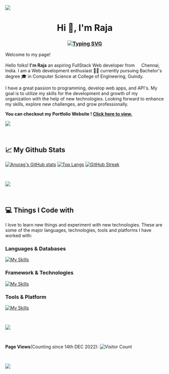 
<!-- <img src="https://github.com/MettaSurendhar/MettaSurendhar/blob/main/banner%20image/github%20banner%204.png" /> -->

![](https://i.imgur.com/waxVImv.png)

<h1 align="center">Hi 👋, I'm Raja</h1>



<h3 align="center">

[![Typing SVG](https://readme-typing-svg.herokuapp.com?color=40EDF7&lines=A+passionate+software+developer+🧑‍💻)](https://git.io/typing-svg)

</h3>

<p>Welcome to my page!</br></br> Hello folks! <b>I'm Raja</b> an aspiring FullStack Web developer from  <img src="https://cdn-icons-png.flaticon.com/512/197/197419.png" width="13"/> Chennai, India. I am a Web development enthusiast 🧑‍💻 currently pursuing Bachelor's degree 🎓 in Computer Science at College of Engineering, Guindy.

I have a great passion to programming, develop web apps, and API's. My goal is to utilize my skills for the development and growth of my organization with the help of new technologies. Looking forward to enhance my skills, explore new challenges, and grow professionally.

</p>

<b> You can checkout my Portfolio Website ! <a href="https://raja-portfolio-2025.netlify.app/">Click here to view. </a> </b>

![](https://i.imgur.com/waxVImv.png)

<br/>

<h2>📈 My Github Stats</h2>

<!-- 
[![Anurag's GitHub stats](https://github-readme-stats.vercel.app/api?username=Raja2703&show_icons=true&theme=aura&include_all_commits=true&line_height=40&hide_border=true&bg_color=000000&card_width=500px)](https://github.com/anuraghazra/github-readme-stats)
[![Top Langs](https://github-readme-stats.vercel.app/api/top-langs/?username=Raja2703&layout=compact&langs_count=8&theme=aura&bg_color=000000&card_width=500px&hide_border=true&line_height=40)](https://github.com/anuraghazra/github-readme-stats) -->
[![Anurag's GitHub stats](https://github-readme-stats.vercel.app/api?username=Raja2703&show_icons=true&theme=aura&iclude_all_commits=true&line_height=40&hide_border=true&bg_color=100000&card_width=500px)](https://github.com/anuraghazra/github-readme-stats)
[![Top Langs](https://github-readme-stats.vercel.app/api/top-langs/?username=Raja2703&layout=compact&langs_count=8&theme=aura&bg_color=100000&card_width=500px&hide_border=true&line_height=40)](https://github.com/anuraghazra/github-readme-stats)
[![GitHub Streak](https://streak-stats.demolab.com/?user=mettasurendhar&theme=modern-lilac)](https://git.io/streak-stats)

<br/>

![](https://i.imgur.com/waxVImv.png)

<br/>

<h2>💻 Things I Code with </h2>

I love to learn new things and experiment with new technologies.
These are some of the major languages, technologies, tools and platforms I have worked with:


<h3>Languages & Databases</h3>
 
 [![My Skills](https://skillicons.dev/icons?i=js,html,css,mongodb,mysql)](https://skillicons.dev)
 
<h3>Framework & Technologies </h3>
  
  [![My Skills](https://skillicons.dev/icons?i=react,bootstrap,tailwind,nodejs,express,expo)](https://skillicons.dev)
  
<h3> Tools & Platform </h3>
  
   [![My Skills](https://skillicons.dev/icons?i=vscode,git,github,gitlab,discord,figma,stackoverflow&perline=10)](https://skillicons.dev)

<br/>

![](https://i.imgur.com/waxVImv.png)

<br/>

**Page Views**(Counting since 14th DEC 2022): ![Visitor Count](https://profile-counter.glitch.me/Raja2703/count.svg)

<br/>

![](https://i.imgur.com/waxVImv.png)
